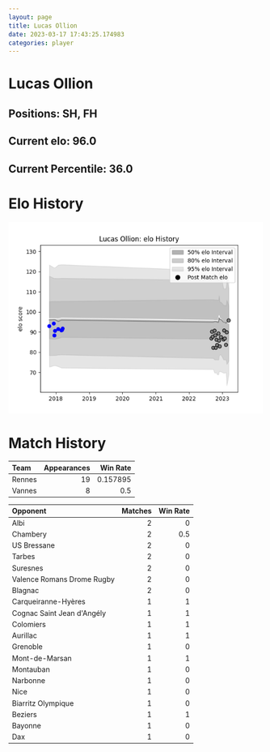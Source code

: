 ```yaml
---  
layout: page  
title: Lucas Ollion  
date: 2023-03-17 17:43:25.174983  
categories: player  
---
```

# Lucas Ollion

## Positions: SH, FH

## Current elo: 96.0

## Current Percentile: 36.0

# Elo History


![elo history](history_LucasOllion.png)
# Match History


| Team   |   Appearances |   Win Rate |
|:-------|--------------:|-----------:|
| Rennes |            19 |   0.157895 |
| Vannes |             8 |   0.5      |

| Opponent                   |   Matches |   Win Rate |
|:---------------------------|----------:|-----------:|
| Albi                       |         2 |        0   |
| Chambery                   |         2 |        0.5 |
| US Bressane                |         2 |        0   |
| Tarbes                     |         2 |        0   |
| Suresnes                   |         2 |        0   |
| Valence Romans Drome Rugby |         2 |        0   |
| Blagnac                    |         2 |        0   |
| Carqueiranne-Hyères        |         1 |        1   |
| Cognac Saint Jean d'Angély |         1 |        1   |
| Colomiers                  |         1 |        1   |
| Aurillac                   |         1 |        1   |
| Grenoble                   |         1 |        0   |
| Mont-de-Marsan             |         1 |        1   |
| Montauban                  |         1 |        0   |
| Narbonne                   |         1 |        0   |
| Nice                       |         1 |        0   |
| Biarritz Olympique         |         1 |        0   |
| Beziers                    |         1 |        1   |
| Bayonne                    |         1 |        0   |
| Dax                        |         1 |        0   |